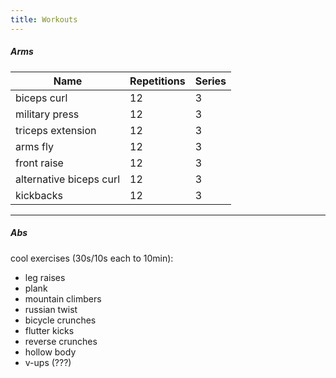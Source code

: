 ```yaml
---
title: Workouts
---
```



##### Arms
| Name | Repetitions  | Series  |
|-|-|-|
|biceps curl|12|3|
|military press|12|3|
|triceps extension|12|3|
|arms fly|12|3|
|front raise|12|3|
|alternative biceps curl|12|3|
|kickbacks|12|3|

---
##### Abs
cool exercises (30s/10s each to 10min):

- leg raises
- plank
- mountain climbers
- russian twist
- bicycle crunches
- flutter kicks
- reverse crunches
- hollow body 
- v-ups (???)
